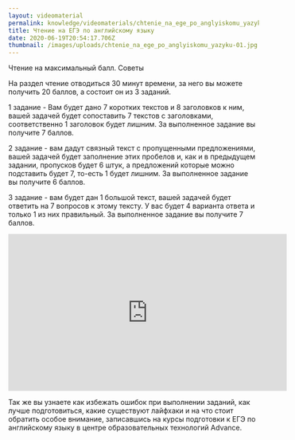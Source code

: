 ```yaml
---
layout: videomaterial
permalink: knowledge/videomaterials/chtenie_na_ege_po_anglyiskomu_yazyku/index.html
title: Чтение на ЕГЭ по английскому языку
date: 2020-06-19T20:54:17.706Z
thumbnail: /images/uploads/chtenie_na_ege_po_anglyiskomu_yazyku-01.jpg
---
```

Чтение на максимальный балл. Советы

На раздел чтение отводиться 30 минут времени, за него вы можете получить 20 баллов, а состоит он из 3 заданий.

1 задание - Вам будет дано 7 коротких текстов и 8 заголовков к ним, вашей задачей будет сопоставить 7 текстов с заголовками, соответственно 1 заголовок будет лишним. За выполненное задание вы получите 7 баллов.

2 задание - вам дадут связный текст с пропущенными предложениями, вашей задачей будет заполнение этих пробелов и, как и в предыдущем задании, пропусков будет 6 штук, а предложений которые можно подставить будет 7, то-есть 1 будет лишним. За выполненное задание вы получите 6 баллов.

3 задание - вам будет дан 1 большой текст, вашей задачей будет ответить на 7 вопросов к этому тексту. У вас будет 4 варианта ответа и только 1 из них правильный. За выполненное задание вы получите 7 баллов.

<iframe width="560" height="315" src="https://www.youtube.com/embed/CJ_iXEgknwk" frameborder="0" allow="accelerometer; autoplay; encrypted-media; gyroscope; picture-in-picture" allowfullscreen></iframe>

Так же вы узнаете как избежать ошибок при выполнении заданий, как лучше подготовиться, какие существуют лайфхаки и на что стоит обратить особое внимание, записавшись на курсы подготовки к ЕГЭ по английскому языку в центре образовательных технологий Advance.